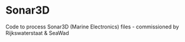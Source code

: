 # Sonar3D
Code to process Sonar3D (Marine Electronics) files - commissioned by Rijkswaterstaat &amp; SeaWad
